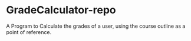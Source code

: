 # GradeCalculator-repo
A Program to Calculate the grades of a user, using the course outline as a point of reference. 
